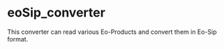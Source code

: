 eoSip_converter
===============

This converter can read various Eo-Products and convert them in Eo-Sip format.
